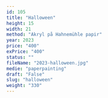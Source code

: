 ```yaml
---
id: 105
title: "Halloween"
height: 15
width: 21
method: "Akryl på Hahnemühle papir"
year: 2023
price: "400"
exPrice: "400"
status: ""
fileName: "2023-halloween.jpg"
medie: "paperpainting"
draft: "False"
slug: "halloween"
weight: "330"
---
```

